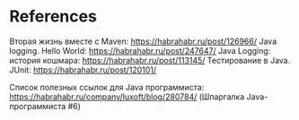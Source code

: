 # References
Вторая жизнь вместе с Maven:                     https://habrahabr.ru/post/126966/
Java logging. Hello World:                       https://habrahabr.ru/post/247647/
Java Logging: история кошмара:                   https://habrahabr.ru/post/113145/
Тестирование в Java. JUnit:                      https://habrahabr.ru/post/120101/

Список полезных ссылок для Java программиста:    https://habrahabr.ru/company/luxoft/blog/280784/
(Шпаргалка Java-программиста #6)
